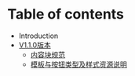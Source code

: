 # Table of contents

* Introduction
* [V1.1.0版本](v1.1.0-ban-ben/README.md)
  * [内容块规范](v1.1.0-ban-ben/nei-rong-kuai-gui-fan.md)
  * [模板与按钮类型及样式资源说明](v1.1.0-ban-ben/mo-ban-yu-an-niu-lei-xing-ji-yang-shi-zi-yuan-shuo-ming.md)


